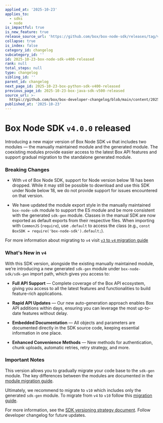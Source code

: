 ```yaml
---
applied_at: '2025-10-23'
applies_to:
  - sdks
  - node
is_impactful: true
is_new_feature: true
release_source_url: 'https://github.com/box/box-node-sdk/releases/tag/v4.0.0'
collapse: true
is_index: false
category_id: changelog
subcategory_id: ''
id: 2025-10-23-box-node-sdk-v400-released
rank: null
total_steps: null
type: changelog
sibling_id: ''
parent_id: changelog
next_page_id: 2025-10-23-box-python-sdk-v400-released
previous_page_id: 2025-10-23-box-java-sdk-v500-released
source_url: >-
  https://github.com/box/box-developer-changelog/blob/main/content/2025/10-23-box-node-sdk-v400-released.md
published_at: '2025-10-23'
---
```

# Box Node SDK `v4.0.0` released

Introducing a new major version of Box Node SDK `v4` that includes two modules — the manually maintained module and the generated module. The coexisting modules provide easier access to the latest Box API features and support gradual migration to the standalone generated module.

### Breaking Changes

* With `v4` of Box Node SDK, support for Node version below 18 has been dropped. While it may still be possible to download and use this SDK under Node below 18, we do not provide support for issues encountered on that version.

* We have updated the module export style in the manually maintained `box-node-sdk` module to support the ES module and be more consistent with the generated `sdk-gen` module. Classes in the manual SDK are now exported as default exports from their respective files. When importing with `CommonJS` (`require`), use `.default` to access the class (e.g., `const BoxSDK = require('box-node-sdk').default;`).

For more information about migrating to `v4` visit [`v3` to `v4` migration guide][1]

### What's New in `v4`

With this SDK version, alongside the existing manually maintained module, we’re introducing a new generated `sdk-gen` module under `box-node-sdk/sdk-gen` import path, which gives you access to:

* **Full API Support** — Complete coverage of the Box API ecosystem, giving you access to all the latest features and functionalities to build feature-rich applications.

* **Rapid API Updates** — Our new auto-generation approach enables Box API additions within days, ensuring you can leverage the most up-to-date features without delay.

* **Embedded Documentation** — All objects and parameters are documented directly in the SDK source code, keeping essential information in one place.

* **Enhanced Convenience Methods** — New methods for authentication, chunk uploads, automatic retries, retry strategy, and more.

### Important Notes

This version allows you to gradually migrate your code base to the `sdk-gen` module. The key differences between the modules are documented in the [module migration guide][2].

Ultimately, we recommend to migrate to `v10` which includes only the generated `sdk-gen` module. To migrate from `v4` to `v10` follow this [migration guide][3].

For more information, see the [SDK versioning strategy document][4]. Follow developer changelog for future updates.

[1]: https://github.com/box/box-node-sdk/blob/combined-sdk/migration-guides/from-v3-to-v4.md

[2]: https://github.com/box/box-node-sdk/blob/combined-sdk/migration-guides/from-box-node-sdk-to-sdk-gen.md

[3]: https://github.com/box/box-node-sdk/blob/combined-sdk/migration-guides/from-v4-to-v10.md

[4]: https://developer.box.com/guides/tooling/sdks/sdk-versioning/